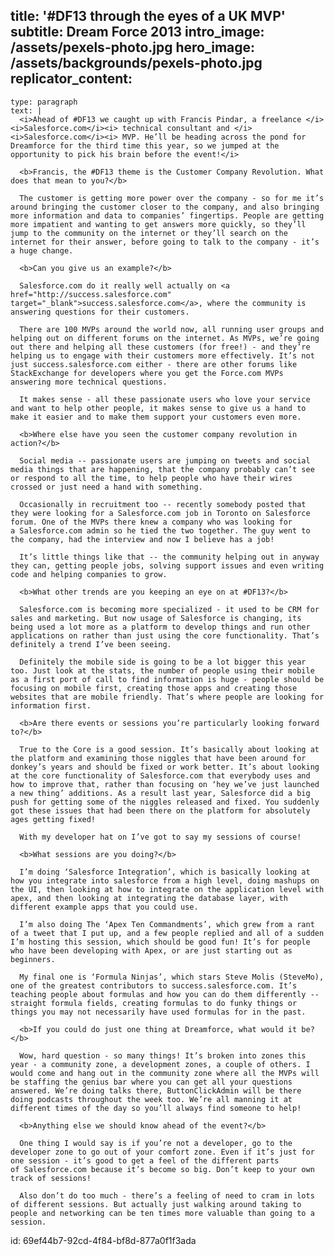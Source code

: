 title: '#DF13 through the eyes of a UK MVP'
subtitle: Dream Force 2013
intro_image: /assets/pexels-photo.jpg
hero_image: /assets/backgrounds/pexels-photo.jpg
replicator_content:
  - 
    type: paragraph
    text: |
      <i>Ahead of #DF13 we caught up with Francis Pindar, a freelance </i><i>Salesforce.com</i><i> technical consultant and </i><i>Salesforce.com</i><i> MVP. He’ll be heading across the pond for Dreamforce for the third time this year, so we jumped at the opportunity to pick his brain before the event!</i>
      
      <b>Francis, the #DF13 theme is the Customer Company Revolution. What does that mean to you?</b>
      
      The customer is getting more power over the company - so for me it’s around bringing the customer closer to the company, and also bringing more information and data to companies’ fingertips. People are getting more impatient and wanting to get answers more quickly, so they’ll jump to the community on the internet or they’ll search on the internet for their answer, before going to talk to the company - it’s a huge change.
      
      <b>Can you give us an example?</b>
      
      Salesforce.com do it really well actually on <a href="http://success.salesforce.com" target="_blank">success.salesforce.com</a>, where the community is answering questions for their customers.
      
      There are 100 MVPs around the world now, all running user groups and helping out on different forums on the internet. As MVPs, we’re going out there and helping all these customers (for free!) - and they’re helping us to engage with their customers more effectively. It’s not just success.salesforce.com either - there are other forums like StackExchange for developers where you get the Force.com MVPs answering more technical questions.
      
      It makes sense - all these passionate users who love your service and want to help other people, it makes sense to give us a hand to make it easier and to make them support your customers even more.
      
      <b>Where else have you seen the customer company revolution in action?</b>
      
      Social media -- passionate users are jumping on tweets and social media things that are happening, that the company probably can’t see or respond to all the time, to help people who have their wires crossed or just need a hand with something.
      
      Occasionally in recruitment too -- recently somebody posted that they were looking for a Salesforce.com job in Toronto on Salesforce forum. One of the MVPs there knew a company who was looking for a Salesforce.com admin so he tied the two together. The guy went to the company, had the interview and now I believe has a job!
      
      It’s little things like that -- the community helping out in anyway they can, getting people jobs, solving support issues and even writing code and helping companies to grow.
      
      <b>What other trends are you keeping an eye on at #DF13?</b>
      
      Salesforce.com is becoming more specialized - it used to be CRM for sales and marketing. But now usage of Salesforce is changing, its being used a lot more as a platform to develop things and run other applications on rather than just using the core functionality. That’s definitely a trend I’ve been seeing.
      
      Definitely the mobile side is going to be a lot bigger this year too. Just look at the stats, the number of people using their mobile as a first port of call to find information is huge - people should be focusing on mobile first, creating those apps and creating those websites that are mobile friendly. That’s where people are looking for information first.
      
      <b>Are there events or sessions you’re particularly looking forward to?</b>
      
      True to the Core is a good session. It’s basically about looking at the platform and examining those niggles that have been around for donkey’s years and should be fixed or work better. It’s about looking at the core functionality of Salesforce.com that everybody uses and how to improve that, rather than focusing on ‘hey we’ve just launched a new thing’ additions. As a result last year, Salesforce did a big push for getting some of the niggles released and fixed. You suddenly got these issues that had been there on the platform for absolutely ages getting fixed!
      
      With my developer hat on I’ve got to say my sessions of course!
      
      <b>What sessions are you doing?</b>
      
      I’m doing ‘Salesforce Integration’, which is basically looking at how you integrate into salesforce from a high level, doing mashups on the UI, then looking at how to integrate on the application level with apex, and then looking at integrating the database layer, with different example apps that you could use.
      
      I’m also doing The ‘Apex Ten Commandments’, which grew from a rant of a tweet that I put up, and a few people replied and all of a sudden I’m hosting this session, which should be good fun! It’s for people who have been developing with Apex, or are just starting out as beginners.
      
      My final one is ‘Formula Ninjas’, which stars Steve Molis (SteveMo), one of the greatest contributors to success.salesforce.com. It’s teaching people about formulas and how you can do them differently -- straight formula fields, creating formulas to do funky things or things you may not necessarily have used formulas for in the past.
      
      <b>If you could do just one thing at Dreamforce, what would it be?</b>
      
      Wow, hard question - so many things! It’s broken into zones this year - a community zone, a development zones, a couple of others. I would come and hang out in the community zone where all the MVPs will be staffing the genius bar where you can get all your questions answered. We’re doing talks there, ButtonClickAdmin will be there doing podcasts throughout the week too. We’re all manning it at different times of the day so you’ll always find someone to help!
      
      <b>Anything else we should know ahead of the event?</b>
      
      One thing I would say is if you’re not a developer, go to the developer zone to go out of your comfort zone. Even if it’s just for one session - it’s good to get a feel of the different parts of Salesforce.com because it’s become so big. Don’t keep to your own track of sessions!
      
      Also don’t do too much - there’s a feeling of need to cram in lots of different sessions. But actually just walking around taking to people and networking can be ten times more valuable than going to a session.
id: 69ef44b7-92cd-4f84-bf8d-877a0f1f3ada
